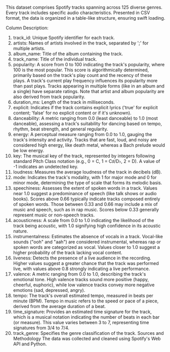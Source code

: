 This dataset comprises Spotify tracks spanning across 125 diverse genres. Every track includes
specific audio characteristics. Presented in CSV format, the data is organized in a table-like
structure, ensuring swift loading.

Column Description:
1. track_id: Unique Spotify identifier for each track.
2. artists: Names of artists involved in the track, separated by ';' for multiple artists.
3. album_name: Title of the album containing the track.
4. track_name: Title of the individual track.
5. popularity: A score from 0 to 100 indicating the track's popularity, where 100 is the most
popular. This score is algorithmically determined, primarily based on the track's play
count and the recency of these plays. A track's current play frequency influences its
popularity more than past plays. Tracks appearing in multiple forms (like in an album and
a single) have separate ratings. Note that artist and album popularity are also derived
from track popularity.
6. duration_ms: Length of the track in milliseconds.
7. explicit: Indicates if the track contains explicit lyrics ('true' for explicit content; 'false' for
no explicit content or if it's unknown).
8. danceability: A metric ranging from 0.0 (least danceable) to 1.0 (most danceable),
assessing a track's suitability for dancing based on tempo, rhythm, beat strength, and
general regularity.
9. energy: A perceptual measure ranging from 0.0 to 1.0, gauging the track's intensity and
activity. Tracks that are fast, loud, and noisy are considered high energy, like death
metal, whereas a Bach prelude would be low energy.
10. key: The musical key of the track, represented by integers following standard Pitch Class
notation (e.g., 0 = C, 1 = C♯/D♭, 2 = D). A value of -1 indicates an undetected key.
11. loudness: Measures the average loudness of the track in decibels (dB).
12. mode: Indicates the track's modality, with 1 for major mode and 0 for minor mode,
determining the type of scale that forms its melodic basis.
13. speechiness: Assesses the extent of spoken words in a track. Values near 1.0 suggest a
predominance of speech (like talk shows or audio books). Scores above 0.66 typically
indicate tracks composed entirely of spoken words. Those between 0.33 and 0.66 may
include a mix of music and speech, such as in rap music. Scores below 0.33 generally
represent music or non-speech tracks.
14. acousticness: A scale from 0.0 to 1.0 indicating the likelihood of the track being acoustic,
with 1.0 signifying high confidence in its acoustic nature.
15. instrumentalness: Estimates the absence of vocals in a track. Vocal-like sounds ("ooh"
and "aah") are considered instrumental, whereas rap or spoken words are categorized
as vocal. Values closer to 1.0 suggest a higher probability of the track lacking vocal
content.
16. liveness: Detects the presence of a live audience in the recording. Higher values suggest
a greater chance that the track was performed live, with values above 0.8 strongly
indicating a live performance.
17. valence: A metric ranging from 0.0 to 1.0, describing the track's emotional tone. High
valence tracks sound more positive (happy, cheerful, euphoric), while low valence tracks
convey more negative emotions (sad, depressed, angry).
18. tempo: The track's overall estimated tempo, measured in beats per minute (BPM).
Tempo in music refers to the speed or pace of a piece, derived from the average
duration of a beat.
19. time_signature: Provides an estimated time signature for the track, which is a musical
notation indicating the number of beats in each bar (or measure). This value varies
between 3 to 7, representing time signatures from 3/4 to 7/4.
20. track_genre: Specifies the genre classification of the track.
Sources and Methodology
The data was collected and cleaned using Spotify's Web API and Python.
